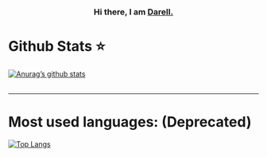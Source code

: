 <h3 align="center">
Hi there, I am <a href="#" target="_blank" rel="nonreferrer">Darell.</a>
</h3>



<h1>Github Stats ⭐</h1>

[![Anurag’s github stats](https://github-readme-stats.vercel.app/api?username=PurplishCode)](https://github.com/PurplishCode)
<br><br>
<hr>
<h1>Most used languages: (Deprecated)</h1>

[![Top Langs](https://github-readme-stats.vercel.app/api/top-langs/?username=PurplishCode&layout=compact)](https://github.com/PurplishCode)

